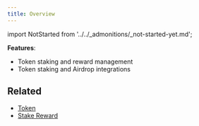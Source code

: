 ```yaml
---
title: Overview
---
```


import NotStarted from '../../_admonitions/_not-started-yet.md';

<NotStarted/>

__Features__: 
- Token staking and reward management
- Token staking and Airdrop integrations

## Related
- [Token](../token/overview)
- [Stake Reward](../stake_reward/overview)
